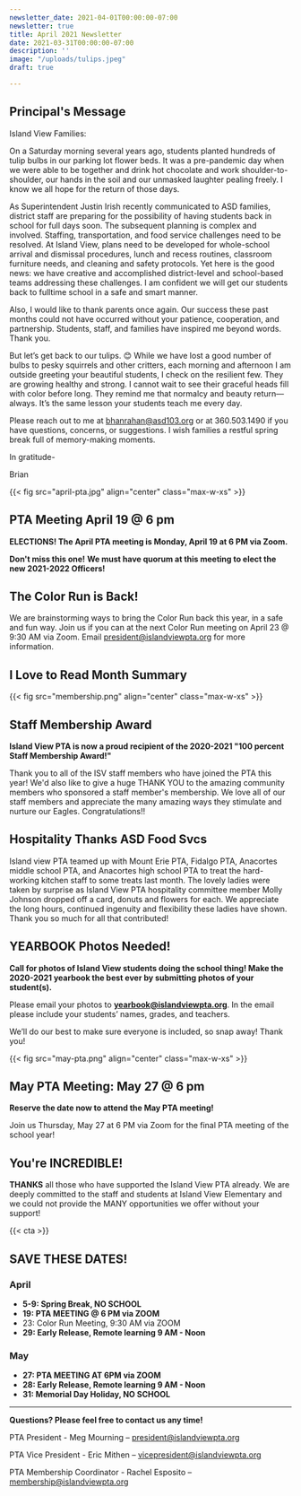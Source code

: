 ```yaml
---
newsletter_date: 2021-04-01T00:00:00-07:00
newsletter: true
title: April 2021 Newsletter
date: 2021-03-31T00:00:00-07:00
description: ''
image: "/uploads/tulips.jpeg"
draft: true

---
```

## Principal's Message

Island View Families:

On a Saturday morning several years ago, students planted hundreds of tulip bulbs in our parking lot flower beds. It was a pre-pandemic day when we were able to be together and drink hot chocolate and work shoulder-to-shoulder, our hands in the soil and our unmasked laughter pealing freely. I know we all hope for the return of those days.

As Superintendent Justin Irish recently communicated to ASD families, district staff are preparing for the possibility of having students back in school for full days soon. The subsequent planning is complex and involved. Staffing, transportation, and food service challenges need to be resolved. At Island View, plans need to be developed for whole-school arrival and dismissal procedures, lunch and recess routines, classroom furniture needs, and cleaning and safety protocols. Yet here is the good news: we have creative and accomplished district-level and school-based teams addressing these challenges. I am confident we will get our students back to fulltime school in a safe and smart manner.

Also, I would like to thank parents once again. Our success these past months could not have occurred without your patience, cooperation, and partnership. Students, staff, and families have inspired me beyond words. Thank you.

But let’s get back to our tulips. 😊 While we have lost a good number of bulbs to pesky squirrels and other critters, each morning and afternoon I am outside greeting your beautiful students, I check on the resilient few. They are growing healthy and strong. I cannot wait to see their graceful heads fill with color before long. They remind me that normalcy and beauty return—always. It’s the same lesson your students teach me every day.

Please reach out to me at [bhanrahan@asd103.org](mailto:bhanrahan@asd103.org) or at 360.503.1490 if you have questions, concerns, or suggestions. I wish families a restful spring break full of memory-making moments.

In gratitude-

Brian

{{< fig src="april-pta.jpg" align="center" class="max-w-xs" >}}

## PTA Meeting April 19 @ 6 pm

**ELECTIONS!  The April PTA meeting is Monday, April 19 at 6 PM via Zoom.**

**Don't miss this one!**  **We must have quorum at this meeting to elect the new 2021-2022 Officers!**

## The Color Run is Back!

We are brainstorming ways to bring the Color Run back this year, in a safe and fun way. Join us if you can at the next Color Run meeting on April 23 @ 9:30 AM via Zoom. Email [president@islandviewpta.org](mailto:president@islandviewpta.org) for more information.

## I Love to Read Month Summary

{{< fig src="membership.png" align="center" class="max-w-xs" >}}

## Staff Membership Award

**Island View PTA is now a proud recipient of the 2020-2021 "100 percent Staff Membership Award!"**

Thank you to all of the ISV staff members who have joined the PTA this year! We'd also like to give a huge THANK YOU to the amazing community members who sponsored a staff member's membership. We love all of our staff members and appreciate the many amazing ways they stimulate and nurture our Eagles. Congratulations!!

## Hospitality Thanks ASD Food Svcs

Island view PTA teamed up with Mount Erie PTA, Fidalgo PTA, Anacortes middle school PTA, and Anacortes high school PTA to treat the hard-working kitchen staff to some treats last month. The lovely ladies were taken by surprise as Island View PTA hospitality committee member Molly Johnson dropped off a card, donuts and flowers for each. We appreciate the long hours, continued ingenuity and flexibility these ladies have shown. Thank you so much for all that contributed!

## YEARBOOK Photos Needed!

**Call for photos of Island View students doing the school thing! Make the 2020-2021 yearbook the best ever by submitting photos of your student(s).**

Please email your photos to [**yearbook@islandviewpta.org**](mailto:yearbook@islandviewpta.org). In the email please include your students’ names, grades, and teachers.

We’ll do our best to make sure everyone is included, so snap away! Thank you!

{{< fig src="may-pta.png" align="center" class="max-w-xs" >}}

## May PTA Meeting: May 27 @ 6 pm

**Reserve the date now to attend the May PTA meeting!**

Join us Thursday, May 27 at 6 PM via Zoom for the final PTA meeting of the school year!

## You're INCREDIBLE!

**THANKS** all those who have supported the Island View PTA already. We are deeply committed to the staff and students at Island View Elementary and we could not provide the MANY opportunities we offer without your support!

{{< cta >}}

## SAVE THESE DATES!

### April

* **5-9: Spring Break, NO SCHOOL**
* **19: PTA MEETING @ 6 PM via ZOOM**
* 23: Color Run Meeting, 9:30 AM via ZOOM
* **29: Early Release, Remote learning 9 AM - Noon**

### May

* **27: PTA MEETING AT 6PM via ZOOM**
* **28: Early Release, Remote learning 9 AM - Noon**
* **31: Memorial Day Holiday, NO SCHOOL**

***

**Questions? Please feel free to contact us any time!**

PTA President - Meg Mourning – [president@islandviewpta.org](mailto:president@islandviewpta.org)

PTA Vice President - Eric Mithen – [vicepresident@islandviewpta.org](mailto:vicepresident@islandviewpta.org)

PTA Membership Coordinator - Rachel Esposito – [membership@islandviewpta.org](mailto:membership@islandviewpta.org)